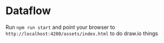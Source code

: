 # Dataflow

Run `npm run start` and point your browser to `http://localhost:4200/assets/index.html` to do draw.io things